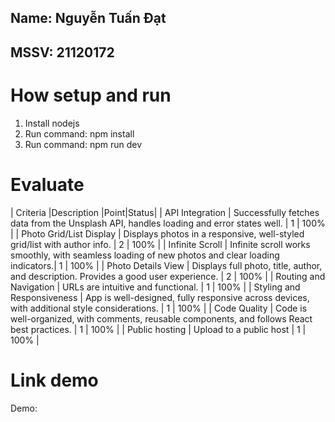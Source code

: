 ## Name: Nguyễn Tuấn Đạt
## MSSV: 21120172

# How setup and run
1. Install nodejs 
2. Run command: npm  install
3. Run command: npm run dev

# Evaluate

| Criteria                |Description                                                                                       |Point|Status|
| API Integration         | Successfully fetches data from the Unsplash API, handles loading and error states well.          | 1   | 100% |
| Photo Grid/List Display | Displays photos in a responsive, well-styled grid/list with author info.                         | 2   | 100% |
| Infinite Scroll         | Infinite scroll works smoothly, with seamless loading of new photos and clear loading indicators.| 1   | 100% |
| Photo Details View      | Displays full photo, title, author, and description. Provides a good user experience.            | 2   | 100% |
| Routing and Navigation  | URLs are intuitive and functional.                                                               | 1   | 100% |
| Styling and Responsiveness | App is well-designed, fully responsive across devices, with additional style considerations.  | 1   | 100% |
| Code Quality            | Code is well-organized, with comments, reusable components, and follows React best practices.    | 1   | 100% |
| Public hosting          | Upload to a public host                                                                          | 1   | 100% |

# Link demo
Demo: 